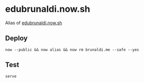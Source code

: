 # edubrunaldi.now.sh

Alias of [edubrunaldi.now.sh](https://edubrunaldi.now.sh)

## Deploy

```
now --public && now alias && now rm brunaldi.me --safe --yes
```

## Test

```
serve
```
